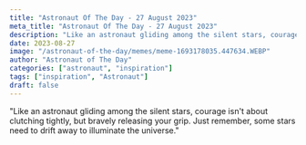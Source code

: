 ```yaml
---
title: "Astronaut Of The Day - 27 August 2023"
meta_title: "Astronaut Of The Day - 27 August 2023"
description: "Like an astronaut gliding among the silent stars, courage isn't about clutching tightly, but bravely releasing your grip. Just remember, some stars need to drift away to illuminate the universe."
date: 2023-08-27
image: "/astronaut-of-the-day/memes/meme-1693178035.447634.WEBP"
author: "Astronaut of The Day"
categories: ["astronaut", "inspiration"]
tags: ["inspiration", "Astronaut"]
draft: false
---
```

"Like an astronaut gliding among the silent stars, courage isn't about clutching tightly, but bravely releasing your grip. Just remember, some stars need to drift away to illuminate the universe."
        